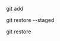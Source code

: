 <!-- COMANDOS PARA MODIFICACIONES Y ETAPA STAGED -->
git add <file>
<!-- Al ejecutar este comando por primera vez el archivo se enviará a la etapa STAGED. Esta etapa permite que se puedan commitear los archivos. Si este archivo ya esta en la etapa Staged, el uso del comando sobreescribirá a la versión del archivo que este en staged por la nueva. -->

git restore --staged <file>
<!-- Este comando saca un archivo de la etapa Staged, no podrá ser commiteado hasta no volver a la misma -->

git restore <file>
<!-- Este comando to discard changes in working directory -->




<!-- COMANDOS CON RELACIÓN A GITHUB -->